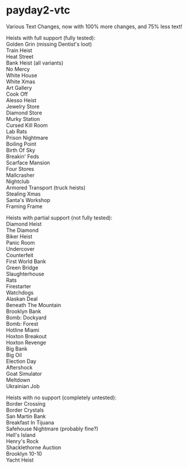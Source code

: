 # payday2-vtc
Various Text Changes, now with 100% more changes, and 75% less text!

Heists with full support (fully tested):  
Golden Grin (missing Dentist's loot)  
Train Heist  
Heat Street  
Bank Heist (all variants)  
No Mercy  
White House  
White Xmas  
Art Gallery  
Cook Off  
Alesso Heist  
Jewelry Store  
Diamond Store  
Murky Station  
Cursed Kill Room  
Lab Rats  
Prison Nightmare  
Boiling Point  
Birth Of Sky  
Breakin' Feds  
Scarface Mansion  
Four Stores  
Mallcrasher  
Nightclub  
Armored Transport (truck heists)  
Stealing Xmas  
Santa's Workshop  
Framing Frame  

Heists with partial support (not fully tested):  
Diamond Heist  
The Diamond  
Biker Heist  
Panic Room  
Undercover  
Counterfeit  
First World Bank   
Green Bridge  
Slaughterhouse  
Rats  
Firestarter  
Watchdogs  
Alaskan Deal  
Beneath The Mountain  
Brooklyn Bank  
Bomb: Dockyard  
Bomb: Forest  
Hotline Miami  
Hoxton Breakout  
Hoxton Revenge  
Big Bank  
Big Oil  
Election Day  
Aftershock  
Goat Simulator  
Meltdown  
Ukrainian Job  

Heists with no support (completely untested):  
Border Crossing  
Border Crystals  
San Martin Bank  
Breakfast In Tijuana  
Safehouse Nightmare (probably fine?)  
Hell's Island  
Henry's Rock  
Shacklethorne Auction  
Brooklyn 10-10  
Yacht Heist  
